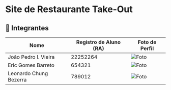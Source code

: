 # Site de Restaurante Take-Out

## 👥 Integrantes  

| Nome | Registro de Aluno (RA) | Foto de Perfil |
| --- | --- | --- |
| João Pedro I. Vieira | 22252264 | ![Foto](https://avatars.githubusercontent.com/u/101208535?s=400&u=f8931f2936bae6c1a5199ebfa49b3c660cfc1a90&v=4) |
| Eric Gomes Barreto | 654321 | ![Foto](https://avatars.githubusercontent.com/u/111282811?v=4) |
| Leonardo Chung Bezerra | 789012 | ![Foto](https://avatars.githubusercontent.com/u/110557881?v=4) |
